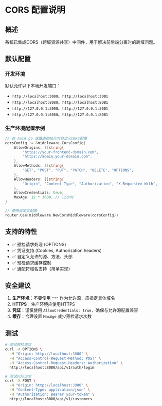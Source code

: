 # CORS 配置说明

## 概述

系统已集成CORS（跨域资源共享）中间件，用于解决前后端分离时的跨域问题。

## 默认配置

### 开发环境
默认允许以下本地开发端口：
- `http://localhost:3000`、`http://localhost:3001`
- `http://localhost:8080`、`http://localhost:8081`
- `http://127.0.0.1:3000`、`http://127.0.0.1:3001`
- `http://127.0.0.1:8080`、`http://127.0.0.1:8081`

### 生产环境配置示例

```go
// 在 main.go 或路由初始化时自定义CORS配置
corsConfig := &middleware.CorsConfig{
    AllowOrigins: []string{
        "https://your-frontend-domain.com",
        "https://admin.your-domain.com",
    },
    AllowMethods: []string{
        "GET", "POST", "PUT", "PATCH", "DELETE", "OPTIONS",
    },
    AllowHeaders: []string{
        "Origin", "Content-Type", "Authorization", "X-Requested-With",
    },
    AllowCredentials: true,
    MaxAge: 12 * 3600, // 12小时
}

// 使用自定义配置
router.Use(middleware.NewCorsMiddleware(corsConfig))
```

## 支持的特性

- ✅ 预检请求处理 (OPTIONS)
- ✅ 凭证支持 (Cookies, Authorization headers)
- ✅ 自定义允许的源、方法、头部
- ✅ 预检请求缓存控制
- ✅ 通配符域名支持（简单实现）

## 安全建议

1. **生产环境**：不要使用 `"*"` 作为允许源，应指定具体域名
2. **HTTPS**：生产环境应使用HTTPS
3. **凭证**：谨慎使用 `AllowCredentials: true`，确保与允许源配置兼容
4. **缓存**：合理设置 `MaxAge` 减少预检请求次数

## 测试

```bash
# 测试预检请求
curl -X OPTIONS \
  -H "Origin: http://localhost:3000" \
  -H "Access-Control-Request-Method: POST" \
  -H "Access-Control-Request-Headers: Authorization" \
  http://localhost:8080/api/v1/auth/login

# 测试实际请求
curl -X POST \
  -H "Origin: http://localhost:3000" \
  -H "Content-Type: application/json" \
  -H "Authorization: Bearer your-token" \
  http://localhost:8080/api/v1/customers
```
